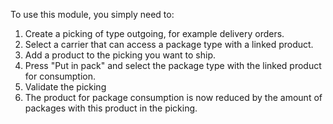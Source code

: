To use this module, you simply need to:

1.  Create a picking of type outgoing, for example delivery orders.
2.  Select a carrier that can access a package type with a linked product.
3.  Add a product to the picking you want to ship.
4.  Press "Put in pack" and select the package type with the linked product for consumption.
5.  Validate the picking
6.  The product for package consumption is now reduced by the amount of packages with this product in the picking.
